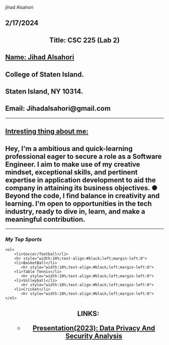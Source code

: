 <!DOCTYPE html>
<html>

jihad Alsahori
<h2 style="">2/17/2024</h2>


</style>
<body>
</style>
<body>

<h2 style="text-align:center;color:#black;">Title: CSC 225 (Lab 2)</h2> 
 <h2><u> Name: Jihad Alsahori</u></h2>
<h2 style="text-align:left;color:#black;">College of Staten Island.</h2>
<h2 style="text-align:left;color:#black;">Staten Island, NY 10314.</h2>
<h2 style="text-align:left;color:#black;">Email: Jihadalsahori@gmail.com</h2>
<hr>
 <h2><u>  Intresting thing about me:</u></h2>
<h2 style="">Hey, I'm a ambitious and quick-learning professional eager to secure a role as a 
Software Engineer. I aim to make use of my creative mindset, exceptional skills, and pertinent expertise in application development to aid the company in attaining its business objectives.
● Beyond the code, I find balance in creativity and learning. I'm open to opportunities in the tech
industry, ready to dive in, learn, and make a meaningful contribution.</h2>


  <hr style="width:100%;text-align:#black;left;margin-left:0">
  
  <h3><b> <i>My Top Sports</i></b></h3>

    <ol>
        <li>Soccer/football</li>
        <hr style="width:10%;text-align:#black;left;margin-left:0">
        <li>BasketBall</li>
           <hr style="width:10%;text-align:#black;left;margin-left:0">
        <li>Table Tennis</li>
           <hr style="width:10%;text-align:#black;left;margin-left:0">
        <li>Volleyball</li>
           <hr style="width:10%;text-align:#black;left;margin-left:0">
        <li>Cricket</li>
           <hr style="width:10%;text-align:#black;left;margin-left:0">
    </ol>

<ul>
<h2 style="text-align:center;color:;">LINKS:<ul>
  <li><a href="https://docs.google.com/presentation/d/1zVvi4LsT2AyjfOx13ISjsjQsAqkA2iVMBKKghqN1gTk/edit?usp=sharing">Presentation(2023): Data Privacy And Security Analysis</a></li>


</body>
</html>
